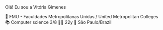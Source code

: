 Olá! Eu sou a Vitória Gimenes

🏫   FMU - Faculdades Metropolitanas Unidas / United Metropolitan Colleges
📚   Computer science 3/8
👩🏻   22y
📍   São Paulo/Brazil
